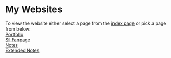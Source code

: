 # My Websites
To view the website either select a page from the [index page](https://danicus2000000.github.io) or pick a page from below:<br/>
[Portfolio](https://danicus2000000.github.io/Portfolio)<br/>
[Sil Fanpage](https://danicus2000000.github.io/sil)<br/>
[Notes](https://danicus2000000.github.io/aboutR)<br/>
[Extended Notes](https://danicus2000000.github.io/aboutRM)
